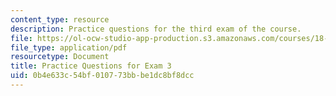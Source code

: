 ```yaml
---
content_type: resource
description: Practice questions for the third exam of the course.
file: https://ol-ocw-studio-app-production.s3.amazonaws.com/courses/18-01-single-variable-calculus-fall-2006/0b4e633c54bf010773bbbe1dc8bf8dcc_prexam3a.pdf
file_type: application/pdf
resourcetype: Document
title: Practice Questions for Exam 3
uid: 0b4e633c-54bf-0107-73bb-be1dc8bf8dcc
---
```

